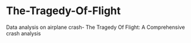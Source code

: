 # The-Tragedy-Of-Flight
Data analysis on airplane crash- The Tragedy Of Flight: A Comprehensive crash analysis
